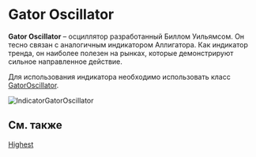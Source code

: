 # Gator Oscillator

**Gator Oscillator** – осциллятор разработанный Биллом Уильямсом. Он тесно связан с аналогичным индикатором Аллигатора. Как индикатор тренда, он наиболее полезен на рынках, которые демонстрируют сильное направленное действие. 

Для использования индикатора необходимо использовать класс [GatorOscillator](../api/StockSharp.Algo.Indicators.GatorOscillator.html). 

![IndicatorGatorOscillator](~/images/IndicatorGatorOscillator.png)

## См. также

[Highest ](IndicatorHighest.md)

